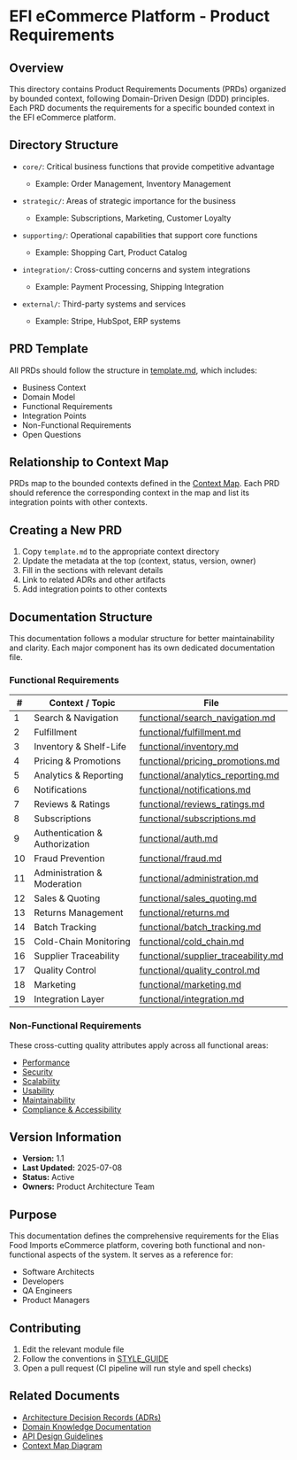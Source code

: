 # EFI eCommerce Platform - Product Requirements

## Overview

This directory contains Product Requirements Documents (PRDs) organized by bounded context, following Domain-Driven Design (DDD) principles. Each PRD documents the requirements for a specific bounded context in the EFI eCommerce platform.

## Directory Structure

- `core/`: Critical business functions that provide competitive advantage
  - Example: Order Management, Inventory Management
  
- `strategic/`: Areas of strategic importance for the business
  - Example: Subscriptions, Marketing, Customer Loyalty
  
- `supporting/`: Operational capabilities that support core functions
  - Example: Shopping Cart, Product Catalog
  
- `integration/`: Cross-cutting concerns and system integrations
  - Example: Payment Processing, Shipping Integration
  
- `external/`: Third-party systems and services
  - Example: Stripe, HubSpot, ERP systems

## PRD Template

All PRDs should follow the structure in [template.md](./template.md), which includes:
- Business Context
- Domain Model
- Functional Requirements
- Integration Points
- Non-Functional Requirements
- Open Questions

## Relationship to Context Map

PRDs map to the bounded contexts defined in the [Context Map](../diagrams/context_map.puml). Each PRD should reference the corresponding context in the map and list its integration points with other contexts.

## Creating a New PRD

1. Copy `template.md` to the appropriate context directory
2. Update the metadata at the top (context, status, version, owner)
3. Fill in the sections with relevant details
4. Link to related ADRs and other artifacts
5. Add integration points to other contexts

## Documentation Structure

This documentation follows a modular structure for better maintainability and clarity. Each major component has its own dedicated documentation file.

### Functional Requirements

| # | Context / Topic | File |
|---|-----------------|------|
| 1 | Search & Navigation | [functional/search_navigation.md](functional/search_navigation.md) |
| 2 | Fulfillment | [functional/fulfillment.md](functional/fulfillment.md) |
| 3 | Inventory & Shelf-Life | [functional/inventory.md](functional/inventory.md) |
| 4 | Pricing & Promotions | [functional/pricing_promotions.md](functional/pricing_promotions.md) |
| 5 | Analytics & Reporting | [functional/analytics_reporting.md](functional/analytics_reporting.md) |
| 6 | Notifications | [functional/notifications.md](functional/notifications.md) |
| 7 | Reviews & Ratings | [functional/reviews_ratings.md](functional/reviews_ratings.md) |
| 8 | Subscriptions | [functional/subscriptions.md](functional/subscriptions.md) |
| 9 | Authentication & Authorization | [functional/auth.md](functional/auth.md) |
| 10 | Fraud Prevention | [functional/fraud.md](functional/fraud.md) |
| 11 | Administration & Moderation | [functional/administration.md](functional/administration.md) |
| 12 | Sales & Quoting | [functional/sales_quoting.md](functional/sales_quoting.md) |
| 13 | Returns Management | [functional/returns.md](functional/returns.md) |
| 14 | Batch Tracking | [functional/batch_tracking.md](functional/batch_tracking.md) |
| 15 | Cold-Chain Monitoring | [functional/cold_chain.md](functional/cold_chain.md) |
| 16 | Supplier Traceability | [functional/supplier_traceability.md](functional/supplier_traceability.md) |
| 17 | Quality Control | [functional/quality_control.md](functional/quality_control.md) |
| 18 | Marketing | [functional/marketing.md](functional/marketing.md) |
| 19 | Integration Layer | [functional/integration.md](functional/integration.md) |

### Non-Functional Requirements

These cross-cutting quality attributes apply across all functional areas:

- [Performance](non-functional/performance.md)
- [Security](non-functional/security.md)
- [Scalability](non-functional/scalability.md)
- [Usability](non-functional/usability.md)
- [Maintainability](non-functional/maintainability.md)
- [Compliance & Accessibility](non-functional/compliance_accessibility.md)

## Version Information

- **Version:** 1.1
- **Last Updated:** 2025-07-08
- **Status:** Active
- **Owners:** Product Architecture Team

## Purpose

This documentation defines the comprehensive requirements for the Elias Food Imports eCommerce platform, covering both functional and non-functional aspects of the system. It serves as a reference for:

- Software Architects
- Developers
- QA Engineers
- Product Managers

## Contributing

1. Edit the relevant module file
2. Follow the conventions in [STYLE_GUIDE](../STYLE_GUIDE.md)
3. Open a pull request (CI pipeline will run style and spell checks)

## Related Documents

- [Architecture Decision Records (ADRs)](../adr/)
- [Domain Knowledge Documentation](../domain-knowledge/)
- [API Design Guidelines](../guidelines/api-design-guidelines.md)
- [Context Map Diagram](../diagrams/context_map.puml)



